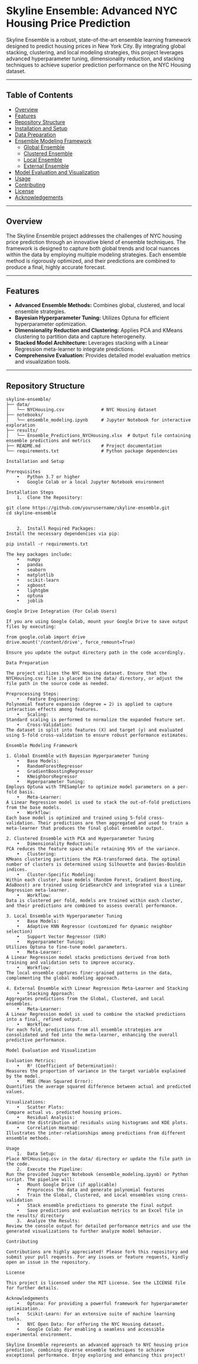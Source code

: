 # Skyline Ensemble: Advanced NYC Housing Price Prediction

Skyline Ensemble is a robust, state-of-the-art ensemble learning framework designed to predict housing prices in New York City. By integrating global stacking, clustering, and local modeling strategies, this project leverages advanced hyperparameter tuning, dimensionality reduction, and stacking techniques to achieve superior prediction performance on the NYC Housing dataset.

---

## Table of Contents
- [Overview](#overview)
- [Features](#features)
- [Repository Structure](#repository-structure)
- [Installation and Setup](#installation-and-setup)
- [Data Preparation](#data-preparation)
- [Ensemble Modeling Framework](#ensemble-modeling-framework)
  - [Global Ensemble](#1-global-ensemble-with-bayesian-hyperparameter-tuning)
  - [Clustered Ensemble](#2-clustered-ensemble-with-pca-and-hyperparameter-tuning)
  - [Local Ensemble](#3-local-ensemble-with-hyperparameter-tuning)
  - [External Ensemble](#4-external-ensemble-with-linear-regression-meta-learner-and-stacking)
- [Model Evaluation and Visualization](#model-evaluation-and-visualization)
- [Usage](#usage)
- [Contributing](#contributing)
- [License](#license)
- [Acknowledgements](#acknowledgements)

---

## Overview

The Skyline Ensemble project addresses the challenges of NYC housing price prediction through an innovative blend of ensemble techniques. The framework is designed to capture both global trends and local nuances within the data by employing multiple modeling strategies. Each ensemble method is rigorously optimized, and their predictions are combined to produce a final, highly accurate forecast.

---

## Features

- **Advanced Ensemble Methods:** Combines global, clustered, and local ensemble strategies.
- **Bayesian Hyperparameter Tuning:** Utilizes Optuna for efficient hyperparameter optimization.
- **Dimensionality Reduction and Clustering:** Applies PCA and KMeans clustering to partition data and capture heterogeneity.
- **Stacked Model Architecture:** Leverages stacking with a Linear Regression meta-learner to integrate predictions.
- **Comprehensive Evaluation:** Provides detailed model evaluation metrics and visualization tools.

---

## Repository Structure

```plaintext
skyline-ensemble/
├── data/
│   └── NYCHousing.csv              # NYC Housing dataset
├── notebooks/
│   └── ensemble_modeling.ipynb     # Jupyter Notebook for interactive exploration
├── results/
│   └── Ensemble_Predictions_NYCHousing.xlsx  # Output file containing ensemble predictions and metrics
├── README.md                       # Project documentation
└── requirements.txt                # Python package dependencies

Installation and Setup

Prerequisites
	•	Python 3.7 or higher
	•	Google Colab or a local Jupyter Notebook environment

Installation Steps
	1.	Clone the Repository:

git clone https://github.com/yourusername/skyline-ensemble.git
cd skyline-ensemble


	2.	Install Required Packages:
Install the necessary dependencies via pip:

pip install -r requirements.txt

The key packages include:
	•	numpy
	•	pandas
	•	seaborn
	•	matplotlib
	•	scikit-learn
	•	xgboost
	•	lightgbm
	•	optuna
	•	joblib

Google Drive Integration (For Colab Users)

If you are using Google Colab, mount your Google Drive to save output files by executing:

from google.colab import drive
drive.mount('/content/drive', force_remount=True)

Ensure you update the output directory path in the code accordingly.

Data Preparation

The project utilizes the NYC Housing dataset. Ensure that the NYCHousing.csv file is placed in the data/ directory, or adjust the file path in the source code as needed.

Preprocessing Steps:
	•	Feature Engineering:
Polynomial feature expansion (degree = 2) is applied to capture interaction effects among features.
	•	Scaling:
Standard scaling is performed to normalize the expanded feature set.
	•	Cross-Validation:
The dataset is split into features (X) and target (y) and evaluated using 5-fold cross-validation to ensure robust performance estimates.

Ensemble Modeling Framework

1. Global Ensemble with Bayesian Hyperparameter Tuning
	•	Base Models:
	•	RandomForestRegressor
	•	GradientBoostingRegressor
	•	KNeighborsRegressor
	•	Hyperparameter Tuning:
Employs Optuna with TPESampler to optimize model parameters on a per-fold basis.
	•	Meta-Learner:
A Linear Regression model is used to stack the out-of-fold predictions from the base models.
	•	Workflow:
Each base model is optimized and trained using 5-fold cross-validation. Their predictions are then aggregated and used to train a meta-learner that produces the final global ensemble output.

2. Clustered Ensemble with PCA and Hyperparameter Tuning
	•	Dimensionality Reduction:
PCA reduces the feature space while retaining 95% of the variance.
	•	Clustering:
KMeans clustering partitions the PCA-transformed data. The optimal number of clusters is determined using Silhouette and Davies-Bouldin indices.
	•	Cluster-Specific Modeling:
Within each cluster, base models (Random Forest, Gradient Boosting, AdaBoost) are trained using GridSearchCV and integrated via a Linear Regression meta-learner.
	•	Workflow:
Data is clustered per fold, models are trained within each cluster, and their predictions are combined to assess overall performance.

3. Local Ensemble with Hyperparameter Tuning
	•	Base Models:
	•	Adaptive KNN Regressor (customized for dynamic neighbor selection)
	•	Support Vector Regressor (SVR)
	•	Hyperparameter Tuning:
Utilizes Optuna to fine-tune model parameters.
	•	Meta-Learner:
A Linear Regression model stacks predictions derived from both training and validation sets to improve accuracy.
	•	Workflow:
The local ensemble captures finer-grained patterns in the data, complementing the global modeling approach.

4. External Ensemble with Linear Regression Meta-Learner and Stacking
	•	Stacking Approach:
Aggregates predictions from the Global, Clustered, and Local ensembles.
	•	Meta-Learner:
A Linear Regression model is used to combine the stacked predictions into a final, refined output.
	•	Workflow:
For each fold, predictions from all ensemble strategies are consolidated and fed into the meta-learner, enhancing the overall predictive performance.

Model Evaluation and Visualization

Evaluation Metrics:
	•	R² (Coefficient of Determination):
Measures the proportion of variance in the target variable explained by the model.
	•	MSE (Mean Squared Error):
Quantifies the average squared difference between actual and predicted values.

Visualizations:
	•	Scatter Plots:
Compare actual vs. predicted housing prices.
	•	Residual Analysis:
Examine the distribution of residuals using histograms and KDE plots.
	•	Correlation Heatmap:
Illustrates the inter-relationships among predictions from different ensemble methods.

Usage
	1.	Data Setup:
Place NYCHousing.csv in the data/ directory or update the file path in the code.
	2.	Execute the Pipeline:
Run the provided Jupyter Notebook (ensemble_modeling.ipynb) or Python script. The pipeline will:
	•	Mount Google Drive (if applicable)
	•	Preprocess the data and generate polynomial features
	•	Train the Global, Clustered, and Local ensembles using cross-validation
	•	Stack ensemble predictions to generate the final output
	•	Save predictions and evaluation metrics to an Excel file in the results/ directory
	3.	Analyze the Results:
Review the console output for detailed performance metrics and use the generated visualizations to further analyze model behavior.

Contributing

Contributions are highly appreciated! Please fork this repository and submit your pull requests. For any issues or feature requests, kindly open an issue in the repository.

License

This project is licensed under the MIT License. See the LICENSE file for further details.

Acknowledgements
	•	Optuna: For providing a powerful framework for hyperparameter optimization.
	•	Scikit-Learn: For an extensive suite of machine learning tools.
	•	NYC Open Data: For offering the NYC Housing dataset.
	•	Google Colab: For enabling a seamless and accessible experimental environment.

Skyline Ensemble represents an advanced approach to NYC housing price prediction, combining diverse ensemble techniques to achieve exceptional performance. Enjoy exploring and enhancing this project!

